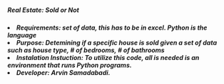 <h5> Real Estate: Sold or Not <h5>
<li>Requirements: set of data, this has to be in excel. Python is the language
<li>Purpose: Detemining if a specific house is sold given a set of data such as house type, # of bedrooms, # of bathrooms
<li>Instalation Instuction: To utilize this code, all is needed is an environment that runs Python programs.
<li>Developer: Arvin Samadabadi.
